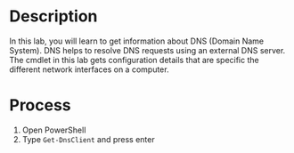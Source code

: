 # Description
In this lab, you will learn to get information about DNS (Domain Name System). DNS helps to resolve DNS requests using an external DNS server. The cmdlet in this lab gets configuration details that are specific the different network interfaces on a computer.

# Process
1. Open PowerShell
2. Type `Get-DnsClient` and press enter